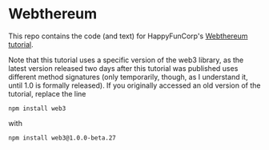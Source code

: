 # Webthereum

This repo contains the code (and text) for HappyFunCorp's [Webthereum tutorial](https://happyfuncorp.com/whitepapers/webthereum).

Note that this tutorial uses a specific version of the web3 library, as the latest version released two days after this tutorial was published uses different method signatures (only temporarily, though, as I understand it, until 1.0 is formally released). If you originally accessed an old version of the tutorial, replace the line

`npm install web3`

with

`npm install web3@1.0.0-beta.27`
